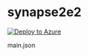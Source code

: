 # synapse2e2



[![Deploy to Azure](https://aka.ms/deploytoazurebutton)](https://portal.azure.com/#create/Microsoft.Template/uri/https%3A%2F%2Fraw.githubusercontent.com%2Fketanvh%2Fsynapse2e2%2Fmain%2Fmain.json)

main.json
